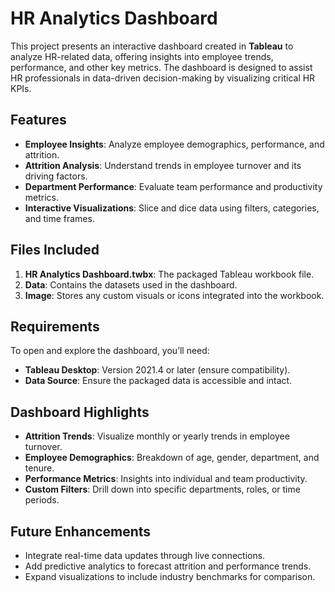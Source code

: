 # HR Analytics Dashboard

This project presents an interactive dashboard created in **Tableau** to analyze HR-related data, offering insights into employee trends, performance, and other key metrics. The dashboard is designed to assist HR professionals in data-driven decision-making by visualizing critical HR KPIs.

## Features
- **Employee Insights**: Analyze employee demographics, performance, and attrition.
- **Attrition Analysis**: Understand trends in employee turnover and its driving factors.
- **Department Performance**: Evaluate team performance and productivity metrics.
- **Interactive Visualizations**: Slice and dice data using filters, categories, and time frames.

## Files Included
1. **HR Analytics Dashboard.twbx**: The packaged Tableau workbook file.
2. **Data**: Contains the datasets used in the dashboard.
3. **Image**: Stores any custom visuals or icons integrated into the workbook.

## Requirements
To open and explore the dashboard, you’ll need:
- **Tableau Desktop**: Version 2021.4 or later (ensure compatibility).
- **Data Source**: Ensure the packaged data is accessible and intact.

## Dashboard Highlights
- **Attrition Trends**: Visualize monthly or yearly trends in employee turnover.
- **Employee Demographics**: Breakdown of age, gender, department, and tenure.
- **Performance Metrics**: Insights into individual and team productivity.
- **Custom Filters**: Drill down into specific departments, roles, or time periods.

## Future Enhancements
- Integrate real-time data updates through live connections.
- Add predictive analytics to forecast attrition and performance trends.
- Expand visualizations to include industry benchmarks for comparison.
